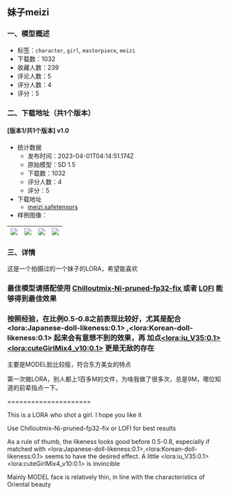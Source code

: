 ## 妹子meizi
### 一、模型概述

- 标签：`character`, `girl`, `masterpiece`, `meizi`
- 下载数：1032
- 收藏人数：239
- 评论人数：5
- 评分人数：4
- 评分：5

### 二、下载地址（共1个版本）

#### [版本1/共1个版本] v1.0

- 统计数据
  - 发布时间：2023-04-01T04:14:51.174Z
  - 原始模型：SD 1.5
  - 下载数：1032
  - 评分人数：4
  - 评分：5
- 下载地址
  - [meizi.safetensors](https://civitai.com/api/download/models/27434)
- 样例图像：

| <img src="https://image.civitai.com/xG1nkqKTMzGDvpLrqFT7WA/e33b0b20-0bcd-4d98-c442-a99386708100/width=450/301920.jpeg" /> | <img src="https://image.civitai.com/xG1nkqKTMzGDvpLrqFT7WA/06105128-0807-4227-4e90-c3d3632ae900/width=450/301932.jpeg" /> | <img src="https://image.civitai.com/xG1nkqKTMzGDvpLrqFT7WA/0060c041-5ad1-43dd-54aa-f4540be2f900/width=450/301931.jpeg" /> | <img src="https://image.civitai.com/xG1nkqKTMzGDvpLrqFT7WA/3b5d5bcd-8bf0-429e-701b-4acd507fe200/width=450/301922.jpeg" /> |
| ---- | ---- | ---- | ---- |


### 三、详情
<p>这是一个拍摄过的一个妹子的LORA，希望能喜欢</p><p></p><h3>最佳模型请搭配使用 <a target="_blank" rel="ugc" href="https://civitai.com/models/6424/chilloutmix">Chilloutmix-Ni-pruned-fp32-fix </a>或者 <a target="_blank" rel="ugc" href="https://civitai.com/models/9052/lofi">LOFI</a> 能够得到最佳效果</h3><p></p><h3>按照经验，在比例0.5-0.8之前表现比较好，尤其是配合&lt;lora:Japanese-doll-likeness:0.1&gt; ,&lt;lora:Korean-doll-likeness:0.1&gt; 起来会有意想不到的效果，再 加点<a target="_blank" rel="ugc" href="https://civitai.com/models/11722/iu">&lt;lora:iu_V35:0.1&gt;</a> <a target="_blank" rel="ugc" href="https://civitai.com/models/14171/cutegirlmix4">&lt;lora:cuteGirlMix4_v10:0.1&gt;</a> 更是无敌的存在</h3><p>主要是MODEL脸比较瘦，符合东方美女的特点</p><p></p><p>第一次做LORA，别人都上1百多M的文件，为啥我做了很多次，总是9M，哪位知道的前辈指点一下。</p><p></p><p></p><p>=====================</p><p></p><p>This is a LORA who shot a girl. I hope you like it</p><p></p><p>Use Chilloutmix-Ni-pruned-fp32-fix or LOFI for best results</p><p></p><p>As a rule of thumb, the likeness looks good before 0.5-0.8, especially if matched with &lt;lora:Japanese-doll-likeness:0.1&gt;,&lt;lora:Korean-doll-likeness:0.1&gt; seems to have the desired effect. A little &lt;lora:iu_V35:0.1&gt; &lt;lora:cuteGirlMix4_v10:0.1&gt; is invincible</p><p></p><p>Mainly MODEL face is relatively thin, in line with the characteristics of Oriental beauty</p>